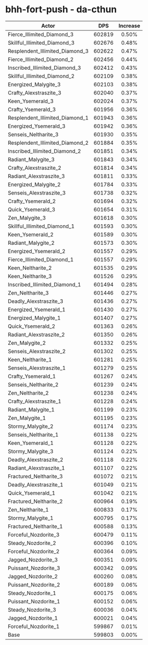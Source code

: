 # bhh-fort-push - da-cthun
| Actor | DPS | Increase |
|---|:---:|:---:|
|Fierce_Illimited_Diamond_3|602819|0.50%|
|Skillful_Illimited_Diamond_3|602676|0.48%|
|Resplendent_Illimited_Diamond_3|602622|0.47%|
|Fierce_Illimited_Diamond_2|602456|0.44%|
|Inscribed_Illimited_Diamond_3|602412|0.43%|
|Skillful_Illimited_Diamond_2|602109|0.38%|
|Energized_Malygite_3|602103|0.38%|
|Crafty_Alexstraszite_3|602040|0.37%|
|Keen_Ysemerald_3|602024|0.37%|
|Crafty_Ysemerald_3|601956|0.36%|
|Resplendent_Illimited_Diamond_1|601943|0.36%|
|Energized_Ysemerald_3|601942|0.36%|
|Senseis_Neltharite_3|601930|0.35%|
|Resplendent_Illimited_Diamond_2|601884|0.35%|
|Inscribed_Illimited_Diamond_2|601851|0.34%|
|Radiant_Malygite_3|601843|0.34%|
|Crafty_Alexstraszite_2|601814|0.34%|
|Radiant_Alexstraszite_3|601811|0.33%|
|Energized_Malygite_2|601784|0.33%|
|Senseis_Alexstraszite_3|601738|0.32%|
|Crafty_Ysemerald_2|601694|0.32%|
|Quick_Ysemerald_3|601654|0.31%|
|Zen_Malygite_3|601618|0.30%|
|Skillful_Illimited_Diamond_1|601593|0.30%|
|Keen_Ysemerald_2|601589|0.30%|
|Radiant_Malygite_2|601573|0.30%|
|Energized_Ysemerald_2|601557|0.29%|
|Fierce_Illimited_Diamond_1|601557|0.29%|
|Keen_Neltharite_2|601535|0.29%|
|Keen_Neltharite_3|601526|0.29%|
|Inscribed_Illimited_Diamond_1|601494|0.28%|
|Zen_Neltharite_3|601446|0.27%|
|Deadly_Alexstraszite_3|601436|0.27%|
|Energized_Ysemerald_1|601430|0.27%|
|Energized_Malygite_1|601407|0.27%|
|Quick_Ysemerald_2|601363|0.26%|
|Radiant_Alexstraszite_2|601350|0.26%|
|Zen_Malygite_2|601332|0.25%|
|Senseis_Alexstraszite_2|601302|0.25%|
|Keen_Neltharite_1|601281|0.25%|
|Senseis_Alexstraszite_1|601279|0.25%|
|Crafty_Ysemerald_1|601267|0.24%|
|Senseis_Neltharite_2|601239|0.24%|
|Zen_Neltharite_2|601238|0.24%|
|Crafty_Alexstraszite_1|601228|0.24%|
|Radiant_Malygite_1|601199|0.23%|
|Zen_Malygite_1|601195|0.23%|
|Stormy_Malygite_2|601174|0.23%|
|Senseis_Neltharite_1|601138|0.22%|
|Keen_Ysemerald_1|601128|0.22%|
|Stormy_Malygite_3|601124|0.22%|
|Deadly_Alexstraszite_2|601118|0.22%|
|Radiant_Alexstraszite_1|601107|0.22%|
|Fractured_Neltharite_3|601072|0.21%|
|Deadly_Alexstraszite_1|601049|0.21%|
|Quick_Ysemerald_1|601042|0.21%|
|Fractured_Neltharite_2|600964|0.19%|
|Zen_Neltharite_1|600833|0.17%|
|Stormy_Malygite_1|600795|0.17%|
|Fractured_Neltharite_1|600588|0.13%|
|Forceful_Nozdorite_3|600479|0.11%|
|Steady_Nozdorite_2|600396|0.10%|
|Forceful_Nozdorite_2|600364|0.09%|
|Jagged_Nozdorite_3|600351|0.09%|
|Puissant_Nozdorite_3|600342|0.09%|
|Jagged_Nozdorite_2|600260|0.08%|
|Puissant_Nozdorite_2|600189|0.06%|
|Steady_Nozdorite_1|600175|0.06%|
|Puissant_Nozdorite_1|600152|0.06%|
|Steady_Nozdorite_3|600036|0.04%|
|Jagged_Nozdorite_1|600021|0.04%|
|Forceful_Nozdorite_1|599867|0.01%|
|Base|599803|0.00%|
